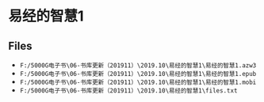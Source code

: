 # 易经的智慧1

## Files

- `F:/5000G电子书\06-书库更新（201911）\2019.10\易经的智慧1\易经的智慧1.azw3`
- `F:/5000G电子书\06-书库更新（201911）\2019.10\易经的智慧1\易经的智慧1.epub`
- `F:/5000G电子书\06-书库更新（201911）\2019.10\易经的智慧1\易经的智慧1.mobi`
- `F:/5000G电子书\06-书库更新（201911）\2019.10\易经的智慧1\files.txt`

